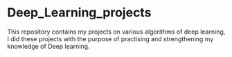 # Deep_Learning_projects

This repository contains my projects on various algorithms of deep learning, 
I did these projects with the purpose of practising and strengthening my 
knowledge of Deep learning.
